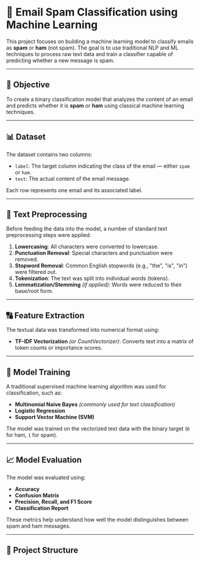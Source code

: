 # 📧 Email Spam Classification using Machine Learning

This project focuses on building a machine learning model to classify emails as **spam** or **ham** (not spam). The goal is to use traditional NLP and ML techniques to process raw text data and train a classifier capable of predicting whether a new message is spam.

---

## 🚀 Objective

To create a binary classification model that analyzes the content of an email and predicts whether it is **spam** or **ham** using classical machine learning techniques.

---

## 📊 Dataset

The dataset contains two columns:

- `label`: The target column indicating the class of the email — either `spam` or `ham`.
- `text`: The actual content of the email message.

Each row represents one email and its associated label.

---

## 🧹 Text Preprocessing

Before feeding the data into the model, a number of standard text preprocessing steps were applied:

1. **Lowercasing**: All characters were converted to lowercase.
2. **Punctuation Removal**: Special characters and punctuation were removed.
3. **Stopword Removal**: Common English stopwords (e.g., "the", "is", "in") were filtered out.
4. **Tokenization**: The text was split into individual words (tokens).
5. **Lemmatization/Stemming** *(if applied)*: Words were reduced to their base/root form.

---

## 🔠 Feature Extraction

The textual data was transformed into numerical format using:

- **TF-IDF Vectorization** *(or CountVectorizer)*: Converts text into a matrix of token counts or importance scores.

---

## 🧠 Model Training

A traditional supervised machine learning algorithm was used for classification, such as:

- **Multinomial Naive Bayes** *(commonly used for text classification)*
- **Logistic Regression**
- **Support Vector Machine (SVM)**

The model was trained on the vectorized text data with the binary target (`0` for ham, `1` for spam).

---

## 📈 Model Evaluation

The model was evaluated using:

- **Accuracy**
- **Confusion Matrix**
- **Precision, Recall, and F1 Score**
- **Classification Report**

These metrics help understand how well the model distinguishes between spam and ham messages.

---

## 📂 Project Structure


